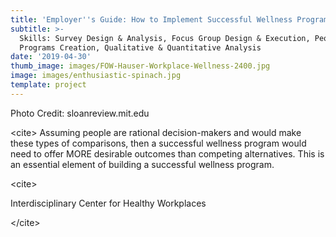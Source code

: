 ```yaml
---
title: 'Employer''s Guide: How to Implement Successful Wellness Programs '
subtitle: >-
  Skills: Survey Design & Analysis, Focus Group Design & Execution, People (HR)
  Programs Creation, Qualitative & Quantitative Analysis
date: '2019-04-30'
thumb_image: images/FOW-Hauser-Workplace-Wellness-2400.jpg
image: images/enthusiastic-spinach.jpg
template: project
---
```

Photo Credit: sloanreview.mit.edu

\<cite>  Assuming people are rational decision-makers and would make these types of comparisons, then a successful wellness program would need to offer MORE desirable outcomes than competing alternatives. This is an essential element of building a successful wellness program. 

\<cite>

Interdisciplinary Center for Healthy Workplaces 

\</cite>
